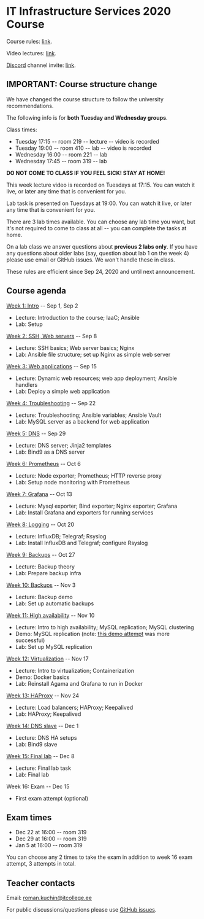 # IT Infrastructure Services 2020 Course

Course rules: [link](rules.md).

Video lectures: [link](https://echo360.org.uk/section/d36fa51a-ee53-42cd-885e-11a2d2fd0638/public).

[Discord](https://discord.com/download) channel invite: [link](https://discord.gg/pyy2zN).


## IMPORTANT: Course structure change

We have changed the course structure to follow the university recommendations.

The following info is for **both Tuesday and Wednesday groups**.

Class times:

 - Tuesday 17:15 -- room 219 -- lecture -- video is recorded
 - Tuesday 19:00 -- room 410 -- lab -- video is recorded
 - Wednesday 16:00 -- room 221 -- lab
 - Wednesday 17:45 -- room 319 -- lab

**DO NOT COME TO CLASS IF YOU FEEL SICK! STAY AT HOME!**

This week lecture video is recorded on Tuesdays at 17:15. You can watch it live,
or later any time that is convenient for you.

Lab task is presented on Tuesdays at 19:00. You can watch it live, or later any
time that is convenient for you.

There are 3 lab times available. You can choose any lab time you want, but it's
not required to come to class at all -- you can complete the tasks at home.

On a lab class we answer questions about **previous 2 labs only**. If you have
any questions about older labs (say, question about lab 1 on the week 4) please
use email or GitHub issues. We won't handle these in class.

These rules are efficient since Sep 24, 2020 and until next announcement.


## Course agenda

[Week 1: Intro](./01-intro) --  Sep 1, Sep 2
 - Lecture: Introduction to the course; IaaC; Ansible
 - Lab: Setup

[Week 2: SSH, Web servers](./02-web-server) -- Sep 8
 - Lecture: SSH basics; Web server basics; Nginx
 - Lab: Ansible file structure; set up Nginx as simple web server

[Week 3: Web applications](./03-web-app) -- Sep 15
 - Lecture: Dynamic web resources; web app deployment; Ansible handlers
 - Lab: Deploy a simple web application

[Week 4: Troubleshooting](./04-troubleshooting) -- Sep 22
 - Lecture: Troubleshooting; Ansible variables; Ansible Vault
 - Lab: MySQL server as a backend for web application

[Week 5: DNS](./05-dns-server) -- Sep 29
 - Lecture: DNS server; Jinja2 templates
 - Lab: Bind9 as a DNS server

[Week 6: Prometheus](./06-prometheus) -- Oct 6
 - Lecture: Node exporter; Prometheus; HTTP reverse proxy
 - Lab: Setup node monitoring with Prometheus

[Week 7: Grafana](./07-grafana) -- Oct 13
 - Lecture: Mysql exporter; Bind exporter; Nginx exporter; Grafana
 - Lab: Install Grafana and exporters for running services

[Week 8: Logging](./08-logging) -- Oct 20
 - Lecture: InfluxDB; Telegraf; Rsyslog
 - Lab: Install InfluxDB and Telegraf; configure Rsyslog

[Week 9: Backups](./09-backups) -- Oct 27
 - Lecture: Backup theory
 - Lab: Prepare backup infra

[Week 10: Backups](./10-backups) -- Nov 3
 - Lecture: Backup demo
 - Lab: Set up automatic backups

[Week 11: High availability](./11-mysql-ha) -- Nov 10
 - Lecture: Intro to high availability; MySQL replication; MySQL clustering
 - Demo: MySQL replication (note: [this demo attempt](https://echo360.org.uk/lesson/G_bc7a1c9b-4127-4fbc-aace-65bb8ba6ab20_af86ccbe-eff5-431e-a67f-29fb6e1240d8_2020-11-11T16:00:00.000_2020-11-11T17:35:00.000/classroom?focus=Video) was more successful)
 - Lab: Set up MySQL replication

[Week 12: Virtualization](./12-docker) -- Nov 17
 - Lecture: Intro to virtualization; Containerization
 - Demo: Docker basics
 - Lab: Reinstall Agama and Grafana to run in Docker

[Week 13: HAProxy](./13-haproxy) -- Nov 24
 - Lecture: Load balancers; HAProxy; Keepalived
 - Lab: HAProxy; Keepalived

[Week 14: DNS slave](./14-bind-slave) -- Dec 1
 - Lecture: DNS HA setups
 - Lab: Bind9 slave

[Week 15: Final lab](./exam) -- Dec 8
 - Lecture: Final lab task
 - Lab: Final lab

Week 16: Exam -- Dec 15
 - First exam attempt (optional)

## Exam times

 - Dec 22 at 16:00 -- room 319
 - Dec 29 at 16:00 -- room 319
 - Jan 5 at 16:00 -- room 319

You can choose any 2 times to take the exam in addition to week 16 exam attempt, 3 attempts in total.

## Teacher contacts

Email: roman.kuchin@itcollege.ee

For public discussions/questions please use [GitHub issues](https://github.com/romankuchin/ica0002-2020/issues).
